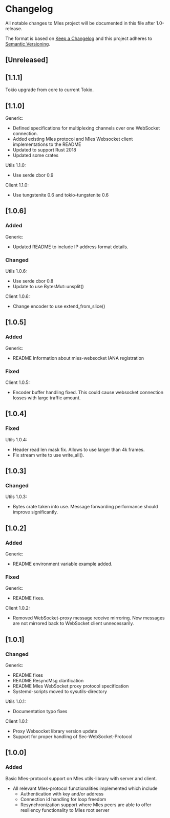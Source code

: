 # Changelog
All notable changes to Mles project will be documented in this file after 1.0-release.

The format is based on [Keep a Changelog](http://keepachangelog.com/en/1.0.0/)
and this project adheres to [Semantic Versioning](http://semver.org/spec/v2.0.0.html).

## [Unreleased]

## [1.1.1]

Tokio upgrade from core to current Tokio.

## [1.1.0]

Generic:
 - Defined specifications for multiplexing channels over one WebSocket connection.
 - Added existing Mles protocol and Mles Websocket client implementations to the README
 - Updated to support Rust 2018
 - Updated some crates

Utils 1.1.0:
 - Use serde cbor 0.9

Client 1.1.0:
 - Use tungstenite 0.6 and tokio-tungstenite 0.6

## [1.0.6]

### Added

Generic:
 - Updated README to include IP address format details.

### Changed

Utils 1.0.6:
 - Use serde cbor 0.8
 - Update to use BytesMut::unsplit()

Client 1.0.6:
 - Change encoder to use extend_from_slice()

## [1.0.5]

### Added

Generic:
 - README Information about mles-websocket IANA registration

### Fixed

Client 1.0.5:
 - Encoder buffer handling fixed. This could cause websocket connection losses with large traffic amount.

## [1.0.4]

### Fixed

Utils 1.0.4:
 - Header read len mask fix. Allows to use larger than 4k frames.
 - Fix stream write to use write_all(). 

## [1.0.3]

### Changed

Utils 1.0.3:
 - Bytes crate taken into use. Message forwarding performance should improve significantly.

## [1.0.2]

### Added

Generic:
 - README environment variable example added.

### Fixed

Generic:
 - README fixes.

Client 1.0.2:
 - Removed WebSocket-proxy message receive mirroring. Now messages are not mirrored back to WebSocket client unnecessarily.

## [1.0.1]

### Changed

 Generic:
 - README fixes
 - README ResyncMsg clarification
 - README Mles WebSocket proxy protocol specification
 - Systemd-scripts moved to sysutils-directory
 
 Utils 1.0.1:
 - Documentation typo fixes
 
 Client 1.0.1:
   - Proxy Websocket library version update
   - Support for proper handling of Sec-WebSocket-Protocol 

## [1.0.0]

### Added

Basic Mles-protocol support on Mles utils-library with server and client.
 * All relevant Mles-protocol functionalities implemented which include
   - Authentication with key and/or address
   - Connection id handling for loop freedom
   - Resynchronization support where Mles peers are able to offer resiliency 
     functionality to Mles root server
